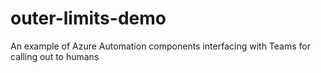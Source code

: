 # outer-limits-demo
An example of Azure Automation components interfacing with Teams for calling out to humans
